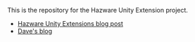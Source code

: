 This is the repository for the Hazware Unity Extension project.

- [Hazware Unity Extensions blog post](http://buksbaum.us/2009/02/08/type-tracking-extension-for-unity/)
- [Dave's blog](http://buksbaum.us/)
